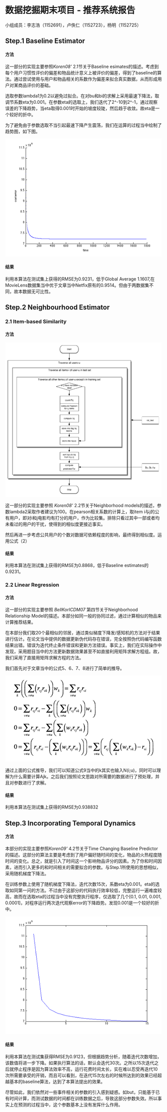 数据挖掘期末项目 - 推荐系统报告
=====================
小组成员：李志浩（1152691），卢佚仁（1152723），杨明（1152725）

## Step.1 Baseline Estimator
#### 方法
这一部分的实现主要参照*Koren08'* 2.1节关于Baseline esimates的描述。考虑到每个用户习惯性评价的偏差和物品统计意义上被评价的偏差，得到了baseline的算法。通过尝试使用与用户和物品相关的系数作为偏差来拟合真实数据，从而形成用户对某商品评价的基础。

选取参数lambda1为0.2以避免过拟合。在对bu和bi的求解上采用最速下降法，取调节系数eta为0.001。在参数eta的选取上，我们迭代了2^-10到2^-1，通过观察误差的下降趋势，当eta取得0.001时开始的坡度较陡，然后趋于收敛。故eta是一个较好的折中。

为了避免由于参数选取不当引起最速下降产生震荡，我们在运算的过程当中绘制了趋势图，如下图。

![](baseline_estimator.png)

#### 结果
利用本算法在测试集上获得的RMSE为0.9231，低于Global Average 1.1607,在MovieLens数据集当中优于文章当中Netfix原有的0.9514。但由于两数据集不同，故本数据无可比性。

## Step.2 Neighbourhood Estimator
### 2.1 Item-based Similarity
#### 方法
<img src='./Step2(1) Item_based Neighbourhood Estimator/Step 2 Scheme 1 Flow Chart.png'/>


这一部分的实现主要参照 *Koren08'* 2.2节关于Neighborhood models的描述，参数lambda2采取作者建议为100。在pearson相关系数的计算上，取item i与j的公有用户，即对i和j电影均有打分的用户，作为比较集。排除只看过其中一部或者均未看过的用户的干扰，使得到的相似度更接近事实。

然后再进一步考虑公共用户的个数对数据可依赖程度的影响，最终得到相似度。运用公式（2）

#### 结果
利用本算法在测试集上获得的RMSE为0.8868，低于Baseline estimates的0.9231。

### 2.2 Linear Regression
#### 方法

这一部分的实现主要参照 *BellKorICDM07* 第四节关于Neighborhood Relationship Model的描述。本部分如同一般的协同过滤，通过计算相似的物品来计算推荐结果。

在本部分我们取20个最相似的邻居，通过类似梯度下降发/感知机的方法对于结果进行估计。在论文当中提供的数据更新伪代码存在错误，完全按照伪代码编写函数结果出错。错误为迭代终止条件错误和更新方法错误。事实上，我们在实际操作中发现，采用题目当中的方法更新数据效果甚至不如直接利用矩阵求解方程组。故，我们采用了直接用矩阵求解方程的方法。

我们首先对于文章当中的公式5、6、7、8进行了简单的推导。

<img src="./Step2(2)/equ.png" />

通过上面的公式推导，我们可以知道公式9当中的k其实也输入N(i;u)，同时可以理解为什么需要计算Ajk。之后我们按照论文思路对所需要的数据进行了预处理，并且对参数进行了求解。

#### 结果
利用本算法在测试集上获得的RMSE为0.938832

## Step.3 Incorporating Temporal Dynamics
#### 方法
本部分的实现主要参照*Koren09'* 4.2节关于Time Changing Baseline Predictor的描述。这部分的算法主要是考虑到了用户偏好随时间的变化，物品的火热程度随时间的变化。总之，就是引入了时间这一个影响物品评分的因素。为了你和时间因素，进而引入更多的和时间相关的需要拟合的参数。与Step.1所使用的思想相似，采用随机梯度下降法。

在训练参数上使用了随机梯度下降法，迭代次数15次，系数eta为0.001。eta的选取如同第一问的方法。不过由于这部分的代码执行效率较低，完整运行一遍难度较高，故而在选取eta的过程当中没有完整执行程序，仅选取了几个[0.1, 0.01, 0.001, 0.0001]，对程序运行两次迭代观察error的下降趋势。发现0.001是一个较好的折中。

![](td_plot.png)

#### 结果
利用本算法在测试集获得RMSE为0.9123，但根据趋势分析，随着迭代次数增加，该数值将进一步下降。如果执行算法的话，默认会迭代30次。之所以15次迭代之后就停止程序是因为算法效率不高，运行花费时间太长，实在难以忍受再迭代10次所需要承受的开销，而且可以看到，在迭代15次左右的时候所达到的效果已经超越基本的baseline算法，达到了本算法提出的效果。

尽管如此，我们依然对一些事件相关的参数的引入感到疑惑。如but，只能基于已有时间计算，而测试数据的时间都在训练数据之后，导致这部分参数失效。所以事实上在预测的过程当中，这个参数基本上没有发挥什么作用。
